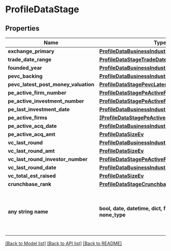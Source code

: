 # ProfileDataStage


## Properties
Name | Type | Description | Notes
------------ | ------------- | ------------- | -------------
**exchange_primary** | [**ProfileDataBusinessIndustry**](ProfileDataBusinessIndustry.md) |  | 
**trade_date_range** | [**ProfileDataStageTradeDateRange**](ProfileDataStageTradeDateRange.md) |  | 
**founded_year** | [**ProfileDataBusinessIndustry**](ProfileDataBusinessIndustry.md) |  | 
**pevc_backing** | [**ProfileDataBusinessIndustry**](ProfileDataBusinessIndustry.md) |  | 
**pevc_latest_post_money_valuation** | [**ProfileDataStagePevcLatestPostMoneyValuation**](ProfileDataStagePevcLatestPostMoneyValuation.md) |  | [optional] 
**pe_active_firm_number** | [**ProfileDataStagePeActiveFirmNumber**](ProfileDataStagePeActiveFirmNumber.md) |  | [optional] 
**pe_active_investment_number** | [**ProfileDataStagePeActiveFirmNumber**](ProfileDataStagePeActiveFirmNumber.md) |  | [optional] 
**pe_last_investment_date** | [**ProfileDataBusinessIndustry**](ProfileDataBusinessIndustry.md) |  | [optional] 
**pe_active_firms** | [**[ProfileDataStagePeActiveFirms]**](ProfileDataStagePeActiveFirms.md) |  | [optional] 
**pe_active_acq_date** | [**ProfileDataBusinessIndustry**](ProfileDataBusinessIndustry.md) |  | [optional] 
**pe_active_acq_amt** | [**ProfileDataSizeEv**](ProfileDataSizeEv.md) |  | [optional] 
**vc_last_round** | [**ProfileDataBusinessIndustry**](ProfileDataBusinessIndustry.md) |  | [optional] 
**vc_last_round_amt** | [**ProfileDataSizeEv**](ProfileDataSizeEv.md) |  | [optional] 
**vc_last_round_investor_number** | [**ProfileDataStagePeActiveFirmNumber**](ProfileDataStagePeActiveFirmNumber.md) |  | [optional] 
**vc_last_round_date** | [**ProfileDataBusinessIndustry**](ProfileDataBusinessIndustry.md) |  | [optional] 
**vc_total_est_raised** | [**ProfileDataSizeEv**](ProfileDataSizeEv.md) |  | [optional] 
**crunchbase_rank** | [**ProfileDataStageCrunchbaseRank**](ProfileDataStageCrunchbaseRank.md) |  | [optional] 
**any string name** | **bool, date, datetime, dict, float, int, list, str, none_type** | any string name can be used but the value must be the correct type | [optional]

[[Back to Model list]](../README.md#documentation-for-models) [[Back to API list]](../README.md#documentation-for-api-endpoints) [[Back to README]](../README.md)


